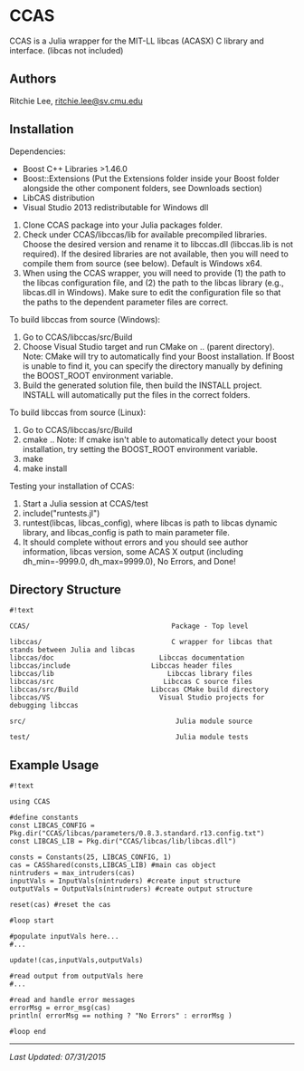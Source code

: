 # CCAS

CCAS is a Julia wrapper for the MIT-LL libcas (ACASX) C library and interface.  (libcas not included)

## Authors

Ritchie Lee, ritchie.lee@sv.cmu.edu

## Installation

Dependencies: 

* Boost C++ Libraries  >1.46.0
* Boost::Extensions (Put the Extensions folder inside your Boost folder alongside the other component folders, see Downloads section)
* LibCAS distribution
* Visual Studio 2013 redistributable for Windows dll

1. Clone CCAS package into your Julia packages folder.
1. Check under CCAS/libccas/lib for available precompiled libraries.  Choose the desired version and rename it to libccas.dll (libccas.lib is not required).  If the desired libraries are not available, then you will need to compile them from source (see below).  Default is Windows x64.
1. When using the CCAS wrapper, you will need to provide (1) the path to the libcas configuration file, and (2) the path to the libcas library (e.g., libcas.dll in Windows).  Make sure to edit the configuration file so that the paths to the dependent parameter files are correct.

To build libccas from source (Windows):

1. Go to CCAS/libccas/src/Build
1. Choose Visual Studio target and run CMake on .. (parent directory).
Note: CMake will try to automatically find your Boost installation.  If Boost is unable to find it, you can specify the directory manually by defining the BOOST_ROOT environment variable.
1. Build the generated solution file, then build the INSTALL project.  INSTALL will automatically put the files in the correct folders.

To build libccas from source (Linux):

1. Go to CCAS/libccas/src/Build
1. cmake ..
Note: If cmake isn't able to automatically detect your boost installation, try setting the BOOST_ROOT environment variable.
1. make
1. make install

Testing your installation of CCAS:

1. Start a Julia session at CCAS/test
1. include("runtests.jl")
1. runtest(libcas, libcas_config), where libcas is path to libcas dynamic library, and libcas_config is path to main parameter file.
1. It should complete without errors and you should see author information, libcas version, some ACAS X output (including dh_min=-9999.0, dh_max=9999.0), No Errors, and Done! 

## Directory Structure
```
#!text

CCAS/                                   Package - Top level

libccas/                                C wrapper for libcas that stands between Julia and libcas
libccas/doc                          Libccas documentation
libccas/include                    Libccas header files
libccas/lib                            Libccas library files
libccas/src                           Libccas C source files
libccas/src/Build                  Libccas CMake build directory
libccas/VS                           Visual Studio projects for debugging libccas

src/                                     Julia module source

test/                                    Julia module tests

```

## Example Usage
```
#!text

using CCAS

#define constants
const LIBCAS_CONFIG = Pkg.dir("CCAS/libcas/parameters/0.8.3.standard.r13.config.txt")
const LIBCAS_LIB = Pkg.dir("CCAS/libcas/lib/libcas.dll")

consts = Constants(25, LIBCAS_CONFIG, 1)
cas = CASShared(consts,LIBCAS_LIB) #main cas object
nintruders = max_intruders(cas)
inputVals = InputVals(nintruders) #create input structure
outputVals = OutputVals(nintruders) #create output structure

reset(cas) #reset the cas

#loop start

#populate inputVals here...
#...

update!(cas,inputVals,outputVals)

#read output from outputVals here
#...

#read and handle error messages
errorMsg = error_msg(cas)
println( errorMsg == nothing ? "No Errors" : errorMsg )

#loop end

```

***

*Last Updated: 07/31/2015*

